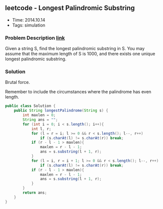 ## leetcode - Longest Palindromic Substring
- Time: 2014.10.14
- Tags: simulation

### Problem Description [link][1]
Given a string S, find the longest palindromic substring in S. You may assume that the maximum length of S is 1000, and there exists one unique longest palindromic substring.


### Solution
Brutal force.

Remember to include the circumstances where the palindrome has even length. 
```java
public class Solution {
    public String longestPalindrome(String s) {
    	int maxlen = 0;
    	String ans = "";
        for (int i = 0; i < s.length(); i++){
        	int l, r;
        	for (l = r = i; l >= 0 && r < s.length(); l--, r++)
        		if (s.charAt(l) != s.charAt(r)) break;
        	if (r - l - 1 > maxlen){
        		maxlen = r - l - 1;
        		ans = s.substring(l + 1, r);
        	}
        	for (l = i, r = i + 1; l >= 0 && r < s.length(); l--, r++)
        		if (s.charAt(l) != s.charAt(r)) break;
        	if (r - l - 1 > maxlen){
        		maxlen = r - l - 1;
        		ans = s.substring(l + 1, r);
        	}
        }
        return ans;
    }
}
```

[1]: https://oj.leetcode.com/problems/longest-palindromic-substring/ "longest-palindromic-substring"

